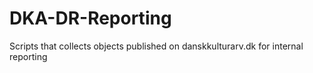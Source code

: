# DKA-DR-Reporting
Scripts that collects objects published on danskkulturarv.dk for internal reporting
